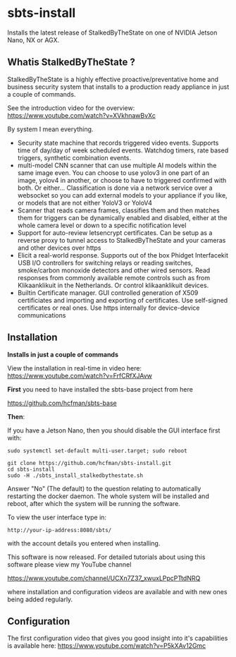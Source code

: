 # sbts-install

Installs the latest release of StalkedByTheState on one of NVIDIA Jetson Nano, NX or AGX.

## Whatis StalkedByTheState ? ##

StalkedByTheState is a highly effective proactive/preventative home and business security system that installs to a
production ready appliance in just a couple of commands.

See the introduction video for the overview: https://www.youtube.com/watch?v=XVkhnawBvXc

By system I mean everything.

* Security state machine that records triggered video events. Supports time of day/day of week scheduled events. Watchdog timers,
rate based triggers, synthetic combination events.
* multi-model CNN scanner that can use multiple AI models within the same image even. You
can choose to use yolov3 in one part of an image, yolov4 in another, or choose to have to triggered confirmed with both.
Or either... Classification is done via a network service over a websocket so you can add external models to your appliance
if you like, or models that are not either YoloV3 or YoloV4
* Scanner that reads camera frames, classifies them and then matches them for triggers can be dynamically enabled and disabled, either
at the whole camera level or down to a specific notification level
* Support for auto-review letsencrypt certificates. Can be setup as a reverse proxy to tunnel access to StalkedByTheState
and your cameras and other devices over https
* Elicit a real-world response. Supports out of the box Phidget Interfacekit USB I/O controllers for switching relays or
reading switches, smoke/carbon monoxide detectors and other wired sensors. Read responses from commonly available remote controls
such as from Klikaanklikuit in the Netherlands. Or control klikaanklikuit devices.
* Builtin Certificate manager. GUI controlled generation of X509 certificiates and importing and exporting of certificates. Use
self-signed certificates or real ones. Use https internally for device-device communications
 

## Installation ##

**Installs in just a couple of commands**

View the installation in real-time in video here: https://www.youtube.com/watch?v=FrfCRfXJAvw

**First** you need to have installed the sbts-base project from here

https://github.com/hcfman/sbts-base

**Then**:

If you have a Jetson Nano, then you should disable the GUI interface first with:

```
sudo systemctl set-default multi-user.target; sudo reboot
```

```
git clone https://github.com/hcfman/sbts-install.git
cd sbts-install
sudo -H ./sbts_install_stalkedbythestate.sh
```

Answer "No" (The default) to the question relating to automatically restarting the docker daemon. The whole system will be installed and reboot, after which the system will be running the software.

To view the user interface type in:

```
http://your-ip-address:8080/sbts/
```

with the account details you entered when installing.

This software is now released. For detailed tutorials about using this software please view my YouTube channel

https://www.youtube.com/channel/UCXn7Z37_xwuxLPpcPTtdNRQ

where installation and configuration videos are available and with new ones being added regularly.

## Configuration ##

The first configuration video that gives you good insight into it's capabilities is available here: https://www.youtube.com/watch?v=P5kXAv12Gmc

 

